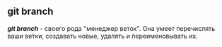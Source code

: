 ## git branch

***git branch*** - своего рода "менеджер веток". Она умеет перечислять ваши ветки, создавать новые, удалять и переименовывать их.